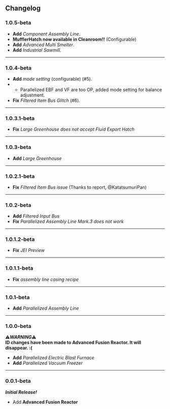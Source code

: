 ## Changelog
### 1.0.5-beta
- **Add** _Component Assembly Line_.
- **MufflerHatch now available in Cleanroom!!** (Configurable)
- **Add** _Advanced Multi Smelter_.
- **Add** _Industrial Sawmill_. 

---
### 1.0.4-beta
- **Add** _mode setting_ (configurable) (#5). 
- - Parallelized EBF and VF are too OP, added mode setting for balance adjustment.
- **Fix** _Filtered Item Bus Glitch_ (#6).

---
### 1.0.3.1-beta
- **Fix** _Large Greenhouse does not accept Fluid Export Hatch_

---
### 1.0.3-beta  
- **Add** _Large Greenhouse_

---

### 1.0.2.1-beta
- **Fix** _Filtered Item Bus issue_ (Thanks to report, @KatatsumuriPan)

---
### 1.0.2-beta
- **Add** _Filtered Input Bus_
- **Fix** _Parallelized Assembly Line Mark.3 does not work_

---
### 1.0.1.2-beta
- **Fix** _JEI Preview_

---
### 1.0.1.1-beta  
- **Fix** _assembly line casing recipe_

---
### 1.0.1-beta
- **Add** _Parallelized Assembly Line_

---
### 1.0.0-beta
:warning:**_WARNING_**:warning:  
**ID changes have been made to Advanced Fusion Reactor. It will disappear. :(**  

- **Add** _Parallelized Electric Blast Furnace_  
- **Add** _Parallelized Vacuum Freezer_  

---
### 0.0.1-beta
**_Initial Release!_**<br>
- Add **Advanced Fusion Reactor**
